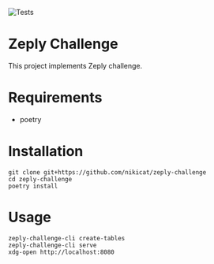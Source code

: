 ![Tests](https://github.com/nikicat/zeply-challenge/actions/workflows/test.yaml/badge.svg)

Zeply Challenge
==
This project implements Zeply challenge.

Requirements
==
 - poetry

Installation
==
```
git clone git+https://github.com/nikicat/zeply-challenge
cd zeply-challenge
poetry install
```

Usage
==
```
zeply-challenge-cli create-tables
zeply-challenge-cli serve
xdg-open http://localhost:8080
```
